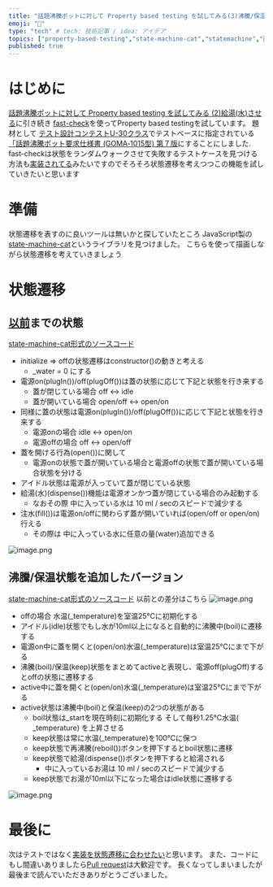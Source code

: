 ```yaml
---
title: "話題沸騰ポットに対して Property based testing を試してみる(3)沸騰/保温-状態遷移を考える"
emoji: "🌟"
type: "tech" # tech: 技術記事 / idea: アイデア
topics: ["property-based-testing","state-machine-cat","statemachine","話題沸騰ポット","テスト"]
published: true
---
```


# はじめに
[話題沸騰ポットに対して Property based testing を試してみる (2)給湯(水)させる](https://qiita.com/freddiefujiwara/items/c7158c87b82061bff396)に引き続き
[fast-check](https://github.com/dubzzz/fast-check)を使ってProperty based testingを試しています。
題材として
[テスト設計コンテストU-30クラス](http://aster.or.jp/business/contest/rulebooku30.html)でテストベースに指定されている
[「話題沸騰ポット要求仕様書 (GOMA‐1015型) 第７版](http://www.sessame.jp/workinggroup/WorkingGroup2/POT_Specification.htm)にすることにしました.
fast-checkは状態をランダムウォークさせて失敗するテストケースを見つける方法も[実装されてる](https://github.com/dubzzz/fast-check/tree/master/example/004-stateMachine/musicPlayer)みたいですのでそろそろ状態遷移を考えつつこの機能を試していきたいと思います

# 準備
状態遷移を表すのに良いツールは無いかと探していたところ
JavaScript製の[state-machine-cat](https://github.com/sverweij/state-machine-cat)というライブラリを見つけました。
こちらを使って描画しながら状態遷移を考えていきましょう

# 状態遷移
## [以前](https://qiita.com/freddiefujiwara/items/c7158c87b82061bff396)までの状態
[state-machine-cat形式のソースコード](https://raw.githubusercontent.com/freddiefujiwara/goma-1015/feature/pour/state.smc)

- initialize => offの状態遷移はconstructor()の動きと考える
    -  _water = 0 にする
-  電源on(plugIn())/off(plugOff())は蓋の状態に応じて下記と状態を行き来する
    -  蓋が閉じている場合 off <-> idle
    -  蓋が開いている場合 open/off <-> open/on
-  同様に蓋の状態は電源on(plugIn())/off(plugOff())に応じて下記と状態を行き来する
    -  電源onの場合 idle <-> open/on
    -  電源offの場合 off <-> open/off
- 蓋を開ける行為(open())に関して
    - 電源onの状態で蓋が開いている場合と電源offの状態で蓋が開いている場合状態を分ける
- アイドル状態は電源が入っていて蓋が閉じている状態
- 給湯(水)(dispense())機能は電源オンかつ蓋が閉じている場合のみ起動する
    - なおその際 中に入っている水は 10 ml / secのスピードで減少する
- 注水(fill())は電源on/offに関わらず蓋が開いていれば(open/off or open/on)行える
    - その際は 中に入っている水に任意の量(water)追加できる
    
![image.png](https://qiita-image-store.s3.ap-northeast-1.amazonaws.com/0/1817/755e34d5-73a9-63df-a3f1-6e342ca5871c.png)

## 沸騰/保温状態を追加したバージョン
[state-machine-cat形式のソースコード](https://raw.githubusercontent.com/freddiefujiwara/goma-1015/feature/boil/state.smc)
以前との差分はこちら
![image.png](https://qiita-image-store.s3.ap-northeast-1.amazonaws.com/0/1817/9971d7c5-691e-e472-b7e4-1f0952186991.png)

- offの場合 水温(_temperature)を室温25℃に初期化する
- アイドル(idle)状態でもし水が10ml以上になると自動的に沸騰中(boil)に遷移する
- 電源on中に蓋を開くと(open/on)水温(_temperature)は室温25℃にまで下がる
- 沸騰(boil)/保温(keep)状態をまとめてactiveと表現し、電源off(plugOff)するとoffの状態に遷移する
- active中に蓋を開くと(open/on)水温(_temperature)は室温25℃にまで下がる
- active状態は沸騰中(boil)と保温(keep)の2つの状態がある
    - boil状態は_startを現在時刻に初期化する そして毎秒1.25℃水温( _temperature) を上昇させる
    - keep状態は常に水温(_temperature)を100℃に保つ
    - keep状態で再沸騰(reboil())ボタンを押下するとboil状態に遷移
    - keep状態で給湯(dispense())ボタンを押下すると給湯される
        - 中に入っているお湯は 10 ml / secのスピードで減少する
    - keep状態でお湯が10ml以下になった場合はidle状態に遷移する

![image.png](https://qiita-image-store.s3.ap-northeast-1.amazonaws.com/0/1817/47b6988f-4aa9-8e05-21bd-4d0d0e12ef82.png)

# 最後に
次はテストではなく[実装を状態遷移に合わせたい](https://qiita.com/freddiefujiwara/items/bc9ae3dd8970cd595c14)と思います。
また、コードにもし間違いありましたら[Pull request](https://github.com/freddiefujiwara/goma-1015)は大歓迎です。
長くなってしまいましたが　最後まで読んでいただきありがとうございました。


